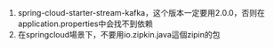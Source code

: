1.  spring-cloud-starter-stream-kafka，这个版本一定要用2.0.0，否则在application.properties中会找不到依赖
2.  在springcloud場景下，不要用io.zipkin.java這個zipin的包